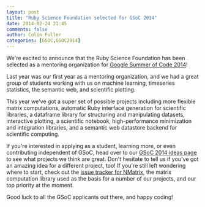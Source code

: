 ```yaml
---
layout: post
title: "Ruby Science Foundation selected for GSoC 2014"
date: 2014-02-24 21:45
comments: false
author: Colin Fuller
categories: [GSOC,GSOC2014]
---
```


We're excited to announce that the Ruby Science Foundation has been selected as
a mentoring organization for [Google Summer of Code 2014](https://www.google-melange.com/gsoc/homepage/google/gsoc2014)! 

Last year
was our first year as a mentoring organization, and we had a great group of
students working with us on machine learning, timeseries statistics, the
semantic web, and scientific plotting.

This year we've got a super set of
possible projects including more flexible matrix computations, automatic Ruby
interface generation for scientific libraries, a dataframe library for
structuring and manipulating datasets, interactive plotting, a scientific
notebook, high-performance minimization and integration libraries, and a
semantic web datastore backend for scientific computing.

If you're interested in applying as a student, learning more, or even
contributing independent of GSoC, head over to our [GSoC 2014 ideas page](https://github.com/SciRuby/sciruby/wiki/Google-Summer-of-Code-2014-Ideas)
to see what projects we think are great.  Don't hesitate to tell us if you've
got an amazing idea for a different project, too! If you're still left
wondering where to start, check out the [issue tracker for NMatrix](https://github.com/sciruby/nmatrix/issues), the matrix computation
library used as the basis for a number of our projects, and our top priority at
the moment.

Good luck to all the GSoC applicants out there, and happy coding!

